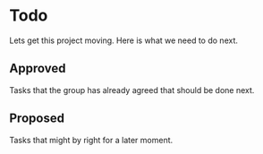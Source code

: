 # Todo
Lets get this project moving.  Here is what we need to do next.

## Approved
Tasks that the group has already agreed that should be done next.

## Proposed
Tasks that might by right for a later moment.
